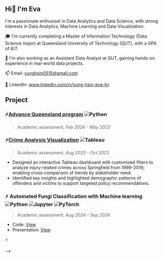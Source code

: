 ## Hi👋 I'm Eva


I'm a passionate enthusiast in Data Analytics and Data Science, with strong interests in Data Analytics, Machine Learning and Data Visualization.

🎓 I'm currently completing a Master of Information Technology (Data Science major) at Queensland University of Technology (QUT), with a GPA of 6/7.

💼 I'm also working as an Assistant Data Analyst at QUT, gaining hands-on experience in real-world data projects.

📫 Email: yunghsin0515@gmail.com

🔗 LinkedIn: www.linkedin.com/in/yung-hsin-eva-lin

## Project

### ⚡[Advance Queensland program](https://github.com/yunghsineva/Data-Science/blob/main/Data%20Analytics%20-%20Advance%20Queensland%20program.ipynb) ![Python](https://img.shields.io/badge/Python-CCCCCC?logo=python&logoColor=blue&style=flat)

> Academic assessment, _Feb 2024 - May 2023_
  
### ⚡[Crime Analysis Visualization](https://public.tableau.com/app/profile/yung.hsin.lin/viz/CrimesinUSASpringfieldfrom1998to2019/Final#1) ![Tableau](https://img.shields.io/badge/Tableau-CCCCCC?logo=tableau&logoColor=blue&style=flat)  
> Academic assessment, _Aug 2023 - Oct 2023_
  
  - Designed an interactive Tableau dashboard with customized filters to analyze injury-related crimes across Springfield from 1998–2019, enabling cross-comparison of trends by stakeholder need.
  - Identified key insights and highlighted demographic patterns of offenders and victims to support targeted policy recommendations.

### ⚡ Automated Fungi Classification with Machine learning ![Python](https://img.shields.io/badge/Python-CCCCCC?logo=python&logoColor=blue&style=flat) ![Jupyter](https://img.shields.io/badge/Jupyter-CCCCCC?logo=jupyter&logoColor=orange&style=flat) ![PyTorch](https://img.shields.io/badge/PyTorch-CCCCCC?logo=pytorch&logoColor=ee4c2c&style=flat)


> Academic assessment, _Aug 2024 - Sep 2024_
- Code: [View](https://github.com/yunghsineva/Data-Science/blob/c4a059dcb8d1cc9f6766cd85936b085d62f3007a/Automated%20Fungi%20Classification%20(DINOv2%20%2B%20DNN).ipynb)
- Presentation: [View](https://github.com/yunghsineva/Data-Science/blob/ff5b6f9520111c3a217e62a0f6cdba4d714654e5/Fungi%20classification.pdf)

⚡ 
<!---
yunghsin/eva is a ✨ special ✨ repository because its `README.md` (this file) appears on your GitHub profile.
You can click the Preview link to take a look at your changes.
--->

-->
